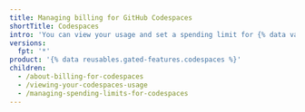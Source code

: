 ```yaml
--- 
title: Managing billing for GitHub Codespaces
shortTitle: Codespaces
intro: 'You can view your usage and set a spending limit for {% data variables.product.prodname_codespaces %}.'
versions:
  fpt: '*'
product: '{% data reusables.gated-features.codespaces %}'
children:
  - /about-billing-for-codespaces
  - /viewing-your-codespaces-usage
  - /managing-spending-limits-for-codespaces
---
```


